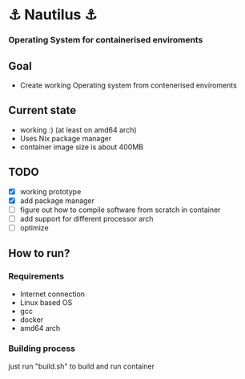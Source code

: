 # ⚓ Nautilus ⚓
### Operating System for containerised enviroments
## Goal
- Create working Operating system from contenerised enviroments

## Current state
- working :) (at least on amd64 arch)
- Uses Nix package manager
- container image size is about 400MB

## TODO
- [x] working prototype
- [x] add package manager
- [ ] figure out how to compile software from scratch in container
- [ ] add support for different processor arch
- [ ] optimize

## How to run?
### Requirements
- Internet connection
- Linux based OS
- gcc 
- docker
- amd64 arch

### Building process 
just run "build.sh" to build and run container
